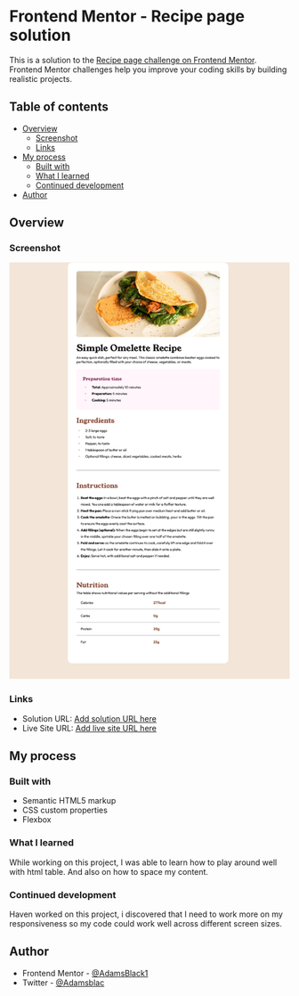 # Frontend Mentor - Recipe page solution

This is a solution to the [Recipe page challenge on Frontend Mentor](https://www.frontendmentor.io/challenges/recipe-page-KiTsR8QQKm). Frontend Mentor challenges help you improve your coding skills by building realistic projects.

## Table of contents

- [Overview](#overview)
  - [Screenshot](#screenshot)
  - [Links](#links)
- [My process](#my-process)
  - [Built with](#built-with)
  - [What I learned](#what-i-learned)
  - [Continued development](#continued-development)
- [Author](#author)

## Overview

### Screenshot

![](./Screenshot%202025-01-21%20at%2018-22-21%20Recipe%20Homepage.png)


### Links

- Solution URL: [Add solution URL here](https://github.com/AdamsBlack1/Recipe1)
- Live Site URL: [Add live site URL here](https://recipepage-amber.vercel.app/)

## My process

### Built with

- Semantic HTML5 markup
- CSS custom properties
- Flexbox


### What I learned

While working on this project, I was able to learn how to play around well with html table. And also on how to space my content.


### Continued development
Haven worked on this project, i discovered that I need to work more on my responsiveness so my code could work well across different screen sizes.


## Author

- Frontend Mentor - [@AdamsBlack1](https://www.frontendmentor.io/profile/AdamsBlack1)
- Twitter - [@Adamsblac](https://x.com/Adamsblac)





